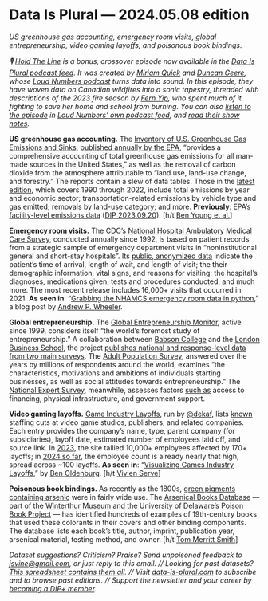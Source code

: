 Data Is Plural — 2024.05.08 edition
===================================

*US greenhouse gas accounting, emergency room visits, global entrepreneurship, video gaming layoffs, and poisonous book bindings.*


*🎙 [Hold The Line](https://podcast.data-is-plural.com/2159594/15027348-bonus-episode-hold-the-line-by-loud-numbers) is a bonus, crossover episode now available in the [Data Is Plural podcast feed](https://podcast.data-is-plural.com/). It was created by [Miriam Quick](https://miriamquick.com/) and [Duncan Geere](https://www.duncangeere.com/), whose [Loud Numbers podcast](https://www.loudnumbers.net/podcast) turns data into sound. In this episode, they have woven data on Canadian wildfires into a sonic tapestry, threaded with descriptions of the 2023 fire season by [Fern Yip](https://www.earthkin.ca/fernyip), who spent much of it fighting to save her home and school from burning. You can also [listen to the episode](https://podcasters.spotify.com/pod/show/loudnumbers/episodes/Hold-the-Line-e2i78vs) in [Loud Numbers’ own podcast feed](https://podcasters.spotify.com/pod/show/loudnumbers/), and [read their show notes](https://docs.google.com/document/d/1QReQWDyc_MGIs2W_C-PW-TIRq5q_tg5-kbWo6jpzcpk/edit).*



__US greenhouse gas accounting.__ The [Inventory of U.S. Greenhouse Gas Emissions and Sinks](https://www.epa.gov/ghgemissions/inventory-us-greenhouse-gas-emissions-and-sinks), [published annually by the EPA](https://www.epa.gov/ghgemissions/us-greenhouse-gas-inventory-report-archive), “provides a comprehensive accounting of total greenhouse gas emissions for all man-made sources in the United States,” as well as the removal of carbon dioxide from the atmosphere attributable to “land use, land-use change, and forestry.” The reports contain a slew of data tables. Those in the [latest edition](https://www.epa.gov/ghgemissions/inventory-us-greenhouse-gas-emissions-and-sinks-1990-2022), which covers 1990 through 2022, include total emissions by year and economic sector; transportation-related emissions by vehicle type and gas emitted; removals by land-use category; and more. __Previously__: [EPA’s facility-level emissions data](https://ghgdata.epa.gov/ghgp/main.do#/facility/) ([DIP 2023.09.20](https://www.data-is-plural.com/archive/2023-09-20-edition/)). [h/t [Ben Young et al.](https://www.sciencedirect.com/science/article/pii/S2352340924001446)]


__Emergency room visits.__ The CDC’s [National Hospital Ambulatory Medical Care Survey](https://www.cdc.gov/nchs/ahcd/about_ahcd.htm), conducted annually since 1992, is based on patient records from a strategic sample of emergency department visits in “noninstitutional general and short-stay hospitals”. Its [public, anonymized data](https://www.cdc.gov/nchs/ahcd/datasets_documentation_related.htm) indicate the patient’s time of arrival, length of wait, and length of visit; the their demographic information, vital signs, and reasons for visiting; the hospital’s diagnoses, medications given, tests and procedures conducted; and much more. The most recent release includes 16,000+ visits that occurred in 2021. __As seen in__: “[Grabbing the NHAMCS emergency room data in python](https://andrewpwheeler.com/2024/03/30/grabbing-the-nhamcs-emergency-room-data-in-python/),” a blog post by [Andrew P. Wheeler](https://andrewpwheeler.com/about/).


__Global entrepreneurship.__ The [Global Entrepreneurship Monitor](https://www.gemconsortium.org/), active since 1999, considers itself “the world’s foremost study of entrepreneurship.” A collaboration between [Babson College](https://en.wikipedia.org/wiki/Babson_College) and the [London Business School](https://en.wikipedia.org/wiki/London_Business_School), the project [publishes national and response-level data from two main surveys](https://www.gemconsortium.org/data). The [Adult Population Survey](https://www.gemconsortium.org/data/sets?id=aps), answered over the years by millions of respondents around the world, examines “the characteristics, motivations and ambitions of individuals starting businesses, as well as social attitudes towards entrepreneurship.” The [National Expert Survey](https://www.gemconsortium.org/data/sets?id=nes), meanwhile, assesses factors [such as](https://www.gemconsortium.org/wiki/1154) access to financing, physical infrastructure, and government support.


__Video gaming layoffs.__ [Game Industry Layoffs](https://publish.obsidian.md/vg-layoffs/), run by [@dekaf](https://twitter.com/dekaf), lists [known](https://publish.obsidian.md/vg-layoffs/Misc/About+%26+Contact) staffing cuts at video game studios, publishers, and related companies. Each entry provides the company’s name, type, parent company (for subsidiaries), layoff date, estimated number of employees laid off, and source link. In [2023](https://publish.obsidian.md/vg-layoffs/Archive/2023), the site tallied 10,000+ employees affected by 170+ layoffs; in [2024 so far](https://publish.obsidian.md/vg-layoffs/Archive/2024), the employee count is already nearly that high, spread across ~100 layoffs.  __As seen in__: “[Visualizing Games Industry Layoffs](https://observablehq.com/@benoldenburg/visualizing-games-industry-layoffs),” by [Ben Oldenburg](https://oldenburg.design). [h/t [Vivien Serve](https://blog.datawrapper.de/data-vis-dispatch-march-26-2024/)]


__Poisonous book bindings.__ As recently as the 1800s, [green pigments](https://en.wikipedia.org/wiki/Paris_green) [containing arsenic](https://en.wikipedia.org/wiki/Scheele%27s_Green) were in fairly wide use. The [Arsenical Books Database](https://sites.udel.edu/poisonbookproject/arsenical-books-database/) — part of the [Winterthur Museum](https://www.winterthur.org/) and the University of Delaware’s [Poison Book Project](https://sites.udel.edu/poisonbookproject/) — has identified hundreds of examples of 19th-century books that used these colorants in their covers and other binding components. The database lists each book’s title, author, imprint, publication year, arsenical material, testing method, and owner. [h/t [Tom Merritt Smith](https://tmerrittsmith.github.io/)]


*Dataset suggestions? Criticism? Praise? Send unpoisoned feedback to jsvine@gmail.com, or just reply to this email. // Looking for past datasets? [This spreadsheet contains them all](https://docs.google.com/spreadsheets/d/1wZhPLMCHKJvwOkP4juclhjFgqIY8fQFMemwKL2c64vk/edit#gid=0). // Visit [data-is-plural.com](https://www.data-is-plural.com) to subscribe and to browse past editions. // Support the newsletter and your career by [becoming a DIP+ member](https://www.data-is-plural.com/plus/).*
